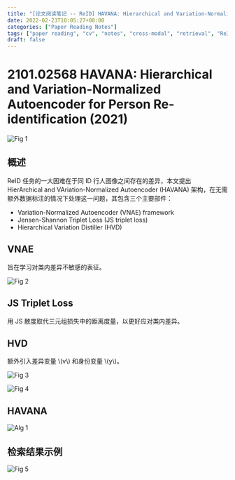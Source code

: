 ```yaml
---
title: "[论文阅读笔记 -- ReID] HAVANA: Hierarchical and Variation-Normalized Autoencoder (2021)"
date: 2022-02-23T10:05:27+08:00
categories: ["Paper Reading Notes"]
tags: ["paper reading", "cv", "notes", "cross-modal", "retrieval", "ReID", "uncertainty"]
draft: false
---
```


# 2101.02568 HAVANA: Hierarchical and Variation-Normalized Autoencoder for Person Re-identification (2021)

![Fig 1](/images/2022/PRN195/1.png)

## 概述

ReID 任务的一大困难在于同 ID 行人图像之间存在的差异，本文提出 HierArchical and VAriation-Normalized Autoencoder (HAVANA) 架构，在无需额外数据标注的情况下处理这一问题，其包含三个主要部件：  
+ Variation-Normalized Autoencoder (VNAE) framework
+ Jensen-Shannon Triplet Loss (JS triplet loss)
+ Hierarchical Variation Distiller (HVD)

## VNAE

旨在学习对类内差异不敏感的表征。  

![Fig 2](/images/2022/PRN195/2.png)

## JS Triplet Loss

用 JS 散度取代三元组损失中的距离度量，以更好应对类内差异。  

## HVD

额外引入差异变量 \\(v\\) 和身份变量 \\(y\\)。 

![Fig 3](/images/2022/PRN195/3.png)

![Fig 4](/images/2022/PRN195/4.png)

## HAVANA

![Alg 1](/images/2022/PRN195/A1.png)

## 检索结果示例

![Fig 5](/images/2022/PRN195/5.png)
